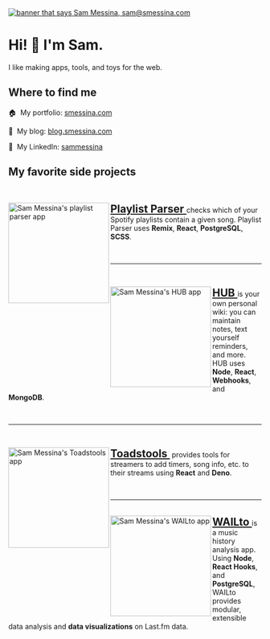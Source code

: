 <a target="_blank" href="https://smessina.com">
  <img
    src="https://smessina.com/images/header-banner.png"
    alt="banner that says Sam Messina, sam@smessina.com"
  />
</a>

# Hi! :wave: I'm Sam.

I like making apps, tools, and toys for the web.

## Where to find me

:house:&nbsp; My portfolio: [smessina.com](https://smessina.com)

:pencil:&nbsp; My blog: [blog.smessina.com](https://blog.smessina.com)

:briefcase:&nbsp; My LinkedIn: [sammessina](https://www.linkedin.com/in/sammessina/)

## My favorite side projects

<br />

<a style="background-color: #cccccc;"
  target="_blank"
  href="https://pp.smessina.com" >
  <img
    alt="Sam Messina's playlist parser app"
    align="left"
    src="https://smessina.com/static/images/pp-logo-background.png"
    width="200px"
  />
</a>
<span>
<strong style="font-size: 1.5em">
  <a target="_blank" href="https://pp.smessina.com" >
  Playlist Parser
  </a>
</strong>
checks which of your Spotify playlists contain a given song. Playlist Parser uses <strong>Remix</strong>, <strong>React</strong>, <strong>PostgreSQL</strong>, <strong>SCSS</strong>.
</span>

<br />

---

<br />

<a style="background-color: #ffd6a0;"
  target="_blank"
  href="https://hubert.wiki" >
  <img
    alt="Sam Messina's HUB app"
    align="left"
    src="https://smessina.com/images/hub-logo-background.png"
    width="200px"
  />
</a>
<span>
<strong style="font-size: 1.5em">
  <a target="_blank" href="https://hubert.wiki">
  HUB
  </a>
</strong>
is your own personal wiki: you can maintain notes, text yourself reminders, and more.
HUB uses <strong>Node</strong>, <strong>React</strong>, <strong>Webhooks</strong>, and <strong>MongoDB</strong>.
</span>

<br />

---

<br />

<a style="background-color: #cccccc;"
  target="_blank"
  href="https://toadstools.smessina.com" >
  <img
    alt="Sam Messina's Toadstools app"
    align="left"
    src="https://smessina.com/images/toadstools-logo-background.png"
    width="200px"
  />
</a>
<span>
<strong style="font-size: 1.5em">
  <a target="_blank" href="https://toadstools.smessina.com">
    Toadstools
  </a>
</strong>
&nbsp;provides tools for streamers to add timers, song info, etc. to their
streams using <strong>React</strong> and <strong>Deno</strong>.
</span>

<br />

---

<br />
<a style="" target="_blank" href="https://wailto.smessina.com">
  <img
    alt="Sam Messina's WAILto app"
    align="left"
    src="https://camo.githubusercontent.com/e9398a5767ea6b5442f7d322db2e35065829ce5fe0542dc80ce6fa3eab69270a/68747470733a2f2f7761696c746f2e736d657373696e612e636f6d2f7761696c746f2d736f6369616c2e706e67"
    width="200px"
  />
</a>
<span>
<strong style="font-size: 1.5em">
  <a target="_blank" href="https://wailto.smessina.com">
    WAILto
  </a>
</strong>
is a music history analysis app. Using <strong>Node</strong>,
<strong>React Hooks</strong>, and <strong>PostgreSQL</strong>, WAILto
provides modular, extensible data analysis and
<strong>data visualizations</strong> on Last.fm data.
</span>

<br />
<br />
